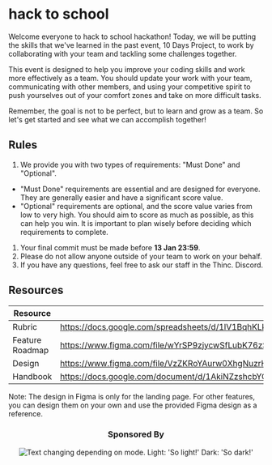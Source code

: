 # hack to school

Welcome everyone to hack to school hackathon! Today, we will be putting the skills that we've learned in the past event, 10 Days Project, to work by collaborating with your team and tackling some challenges together.

This event is designed to help you improve your coding skills and work more effectively as a team. You should update your work with your team, communicating with other members, and using your competitive spirit to push yourselves out of your comfort zones and take on more difficult tasks.

Remember, the goal is not to be perfect, but to learn and grow as a team. So let's get started and see what we can accomplish together!

## Rules

1. We provide you with two types of requirements: "Must Done" and "Optional".
- "Must Done" requirements are essential and are designed for everyone. They are generally easier and have a significant score value.
- "Optional" requirements are optional, and the score value varies from low to very high. You should aim to score as much as possible, as this can help you win. It is important to plan wisely before deciding which requirements to complete.
1. Your final commit must be made before **13 Jan 23:59**.
2. Please do not allow anyone outside of your team to work on your behalf.
3. If you have any questions, feel free to ask our staff in the Thinc. Discord.

## Resources
| Resource | |
| --- | --- |
| Rubric | https://docs.google.com/spreadsheets/d/1lV1BqhKLklh9ixCBJ2WjzpVy1AR2j49v53-0WT49_8E |
| Feature Roadmap | https://www.figma.com/file/wYrSP9zjycwSfLubK76zSf/Roadmap |
| Design | https://www.figma.com/file/VzZKRoYAurw0XhgNuzrHwa/E-Learning-Platform-(Community) |
| Handbook | https://docs.google.com/document/d/1AkiNZzshcbYGiRp3mD0PCXUHWG6WtaOmzJMd6YfZj6Q |

Note: The design in Figma is only for the landing page. For other features, you can design them on your own and use the provided Figma design as a reference.


<h3 align="center">
Sponsored By
</h3>

<p align="center">
<picture>
  <source media="(prefers-color-scheme: dark)" srcset="https://i.imgur.com/okdL4l1_d.webp?maxwidth=300&fidelity=grand">
  <img alt="Text changing depending on mode. Light: 'So light!' Dark: 'So dark!'" src="https://i.imgur.com/FbC33zA_d.webp?maxwidth=300&fidelity=grand">
</picture>
<p>
